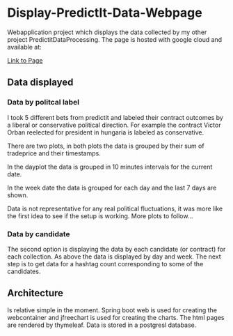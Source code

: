 # Display-PredictIt-Data-Webpage
Webapplication project which displays the data collected by my other project PredictitDataProcessing. The page is hosted with google cloud and available at:

[Link to Page](predictitplots.org/plot)

## Data displayed

### Data by politcal label
I took 5 different bets from predictit and labeled their contract outcomes by a liberal or conservative political direction. For example the contract
Victor Orban reelected for president in hungaria is labeled as conservative. 

There are two plots, in both plots the data is grouped by their sum of tradeprice and their timestamps.

In the dayplot the data is grouped in 10 minutes intervals for the current date. 

In the week date the data is grouped for each day and the last 7 days are shown.

Data is not representative for any real political fluctuations, it was more like the first idea to see if the setup is working. More plots to follow...

### Data by candidate
The second option is displaying the data by each candidate (or contract) for each collection.
As above the data is displayed by day and week.
The next step is to get data for a hashtag count corresponding to some of the candidates.

## Architecture
Is relative simple in the moment. Spring boot web is used for creating the webcontainer and jfreechart is used for creating the charts. 
The html pages are rendered by thymeleaf. Data is stored in a postgresl database. 


